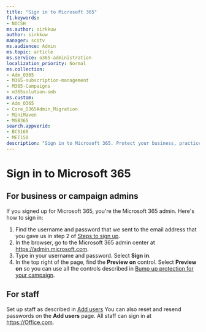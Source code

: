 ```yaml
---
title: "Sign in to Microsoft 365"
f1.keywords:
- NOCSH
ms.author: sirkkuw
author: sirkkuw
manager: scotv
ms.audience: Admin
ms.topic: article
ms.service: o365-administration
localization_priority: Normal
ms.collection: 
- Adm_O365
- M365-subscription-management 
- M365-Campaigns
- m365solution-smb
ms.custom:
- Adm_O365
- Core_O365Admin_Migration
- MiniMaven
- MSB365
search.appverid:
- BCS160
- MET150
description: "Sign in to Microsoft 365. Protect your business, practice, or campaign from cybersecurity threats to email, data, and communication."
---
```

# Sign in to Microsoft 365

## For business or campaign admins

If you signed up for Microsoft 365, you're the Microsoft 365 admin. Here's how to sign in:

1. Find the username and password that we sent to the email address that you gave us in step 2 of [Steps to sign up](m365-campaigns-sign-up.md#steps-to-sign-up).
2. In the browser, go to the Microsoft 365 admin center at <a href="https://go.microsoft.com/fwlink/p/?linkid=837890" target="_blank">https://admin.microsoft.com</a>.
3. Type in your username and password. Select **Sign in**.
4. In the top right of the page, find the **Preview on** control. Select **Preview on** so you can use all the controls described in [Bump up protection for your campaign](m365-campaigns-security-overview.md).

## For staff

Set up staff as described in [Add users](../business/add-users-m365b.md?toc=/microsoft-365/campaigns/toc.json)
You can also reset and resend passwords on the **Add users** page.
All staff can sign in at <a href="https://office.com" target="_blank">https://Office.com</a>.
